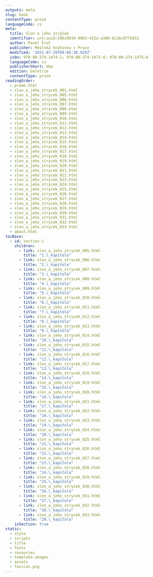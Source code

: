 ```yaml
---
outputs: meta
slug: book
contentType: prose
languageCode: cs
meta:
  title: Slon a jeho strýček
  identifier: urn:uuid:296c0919-9963-415a-a386-6c26c077b931
  author: Pavel Šrut
  publisher: Městská knihovna v Praze
  modified: '2021-07-29T09:06:36.929Z'
  isbn: 978-80-274-1474-1; 978-80-274-1473-4; 978-80-274-1475-8
  languageCode: cs
  publisherShort: mkp
  edition: beletrie
  contentType: prose
readingOrder:
  - promo.html
  - slon_a_jeho_strycek_001.html
  - slon_a_jeho_strycek_005.html
  - slon_a_jeho_strycek_006.html
  - slon_a_jeho_strycek_007.html
  - slon_a_jeho_strycek_008.html
  - slon_a_jeho_strycek_009.html
  - slon_a_jeho_strycek_010.html
  - slon_a_jeho_strycek_011.html
  - slon_a_jeho_strycek_012.html
  - slon_a_jeho_strycek_013.html
  - slon_a_jeho_strycek_014.html
  - slon_a_jeho_strycek_015.html
  - slon_a_jeho_strycek_016.html
  - slon_a_jeho_strycek_017.html
  - slon_a_jeho_strycek_018.html
  - slon_a_jeho_strycek_019.html
  - slon_a_jeho_strycek_020.html
  - slon_a_jeho_strycek_021.html
  - slon_a_jeho_strycek_022.html
  - slon_a_jeho_strycek_023.html
  - slon_a_jeho_strycek_024.html
  - slon_a_jeho_strycek_025.html
  - slon_a_jeho_strycek_026.html
  - slon_a_jeho_strycek_027.html
  - slon_a_jeho_strycek_028.html
  - slon_a_jeho_strycek_029.html
  - slon_a_jeho_strycek_030.html
  - slon_a_jeho_strycek_031.html
  - slon_a_jeho_strycek_032.html
  - slon_a_jeho_strycek_033.html
  - about.html
tocBase:
  - id: section-1
    children:
      - link: slon_a_jeho_strycek_005.html
        title: "1.\_kapitola"
      - link: slon_a_jeho_strycek_006.html
        title: "2.\_kapitola"
      - link: slon_a_jeho_strycek_007.html
        title: "3.\_kapitola"
      - link: slon_a_jeho_strycek_008.html
        title: "4.\_kapitola"
      - link: slon_a_jeho_strycek_009.html
        title: "5.\_kapitola"
      - link: slon_a_jeho_strycek_010.html
        title: "6.\_kapitola"
      - link: slon_a_jeho_strycek_011.html
        title: "7.\_kapitola"
      - link: slon_a_jeho_strycek_012.html
        title: "8.\_kapitola"
      - link: slon_a_jeho_strycek_013.html
        title: "9.\_kapitola"
      - link: slon_a_jeho_strycek_014.html
        title: "10.\_kapitola"
      - link: slon_a_jeho_strycek_015.html
        title: "11.\_kapitola"
      - link: slon_a_jeho_strycek_016.html
        title: "12.\_kapitola"
      - link: slon_a_jeho_strycek_017.html
        title: "13.\_kapitola"
      - link: slon_a_jeho_strycek_018.html
        title: "14.\_kapitola"
      - link: slon_a_jeho_strycek_019.html
        title: "15.\_kapitola"
      - link: slon_a_jeho_strycek_020.html
        title: "16.\_kapitola"
      - link: slon_a_jeho_strycek_021.html
        title: "17.\_kapitola"
      - link: slon_a_jeho_strycek_022.html
        title: "18.\_kapitola"
      - link: slon_a_jeho_strycek_023.html
        title: "19.\_kapitola"
      - link: slon_a_jeho_strycek_024.html
        title: "20.\_kapitola"
      - link: slon_a_jeho_strycek_025.html
        title: "21.\_kapitola"
      - link: slon_a_jeho_strycek_026.html
        title: "22.\_kapitola"
      - link: slon_a_jeho_strycek_027.html
        title: "23.\_kapitola"
      - link: slon_a_jeho_strycek_028.html
        title: "24.\_kapitola"
      - link: slon_a_jeho_strycek_029.html
        title: "25.\_kapitola"
      - link: slon_a_jeho_strycek_030.html
        title: "26.\_kapitola"
      - link: slon_a_jeho_strycek_031.html
        title: "27.\_kapitola"
      - link: slon_a_jeho_strycek_032.html
        title: "28.\_kapitola"
      - link: slon_a_jeho_strycek_033.html
        title: "29.\_kapitola"
    isSection: true
static:
  - style
  - scripts
  - title
  - fonts
  - resources
  - template-images
  - assets
  - favicon.png
---
```

